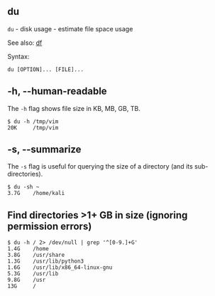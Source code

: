 ## du

`du` - disk usage - estimate file space usage

See also: [df](df.txt)

Syntax:

`du [OPTION]... [FILE]...`

## -h, --human-readable
The `-h` flag shows file size in KB, MB, GB, TB.

```
$ du -h /tmp/vim
20K     /tmp/vim
```

## -s, --summarize
The `-s` flag is useful for querying the size of a directory (and its sub-directories).

```
$ du -sh ~
3.7G    /home/kali
```

## Find directories >1+ GB in size (ignoring permission errors)
```
$ du -h / 2> /dev/null | grep '^[0-9.]+G'
1.4G    /home
3.8G    /usr/share
1.3G    /usr/lib/python3
1.6G    /usr/lib/x86_64-linux-gnu
5.3G    /usr/lib
9.8G    /usr
13G     /
```
